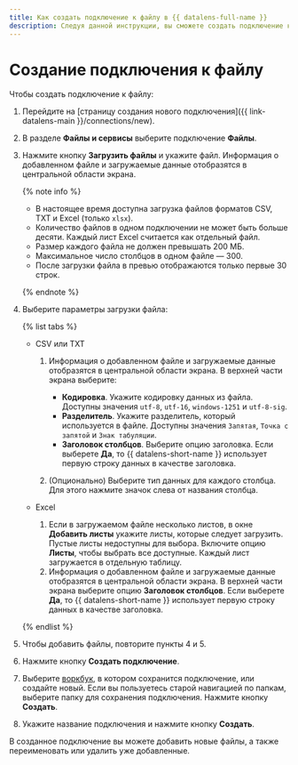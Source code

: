 ```yaml
---
title: Как создать подключение к файлу в {{ datalens-full-name }}
description: Следуя данной инструкции, вы сможете создать подключение к файлу.
---
```


# Создание подключения к файлу

Чтобы создать подключение к файлу:

1. Перейдите на [страницу создания нового подключения]({{ link-datalens-main }}/connections/new).
1. В разделе **Файлы и сервисы** выберите подключение **Файлы**.
1. Нажмите кнопку **Загрузить файлы** и укажите файл. Информация о добавленном файле и загружаемые данные отобразятся в центральной области экрана.

   {% note info %}

   * В настоящее время доступна загрузка файлов форматов CSV, TXT и Excel (только `xlsx`).
   * Количество файлов в одном подключении не может быть больше десяти. Каждый лист Excel считается как отдельный файл.
   * Размер каждого файла не должен превышать 200 МБ.
   * Максимальное число столбцов в одном файле — 300.
   * После загрузки файла в превью отображаются только первые 30 строк.

   {% endnote %}

1. Выберите параметры загрузки файла:

   {% list tabs %}

   - CSV или TXT

     1. Информация о добавленном файле и загружаемые данные отобразятся в центральной области экрана. В верхней части экрана выберите:

        * **Кодировка**. Укажите кодировку данных из файла. Доступны значения `utf-8`, `utf-16`, `windows-1251` и `utf-8-sig`.
        * **Разделитель**. Укажите разделитель, который используется в файле. Доступны значения `Запятая`, `Точка с запятой` и `Знак табуляции`.
        * **Заголовок столбцов**. Выберите опцию заголовка. Если выберете **Да**, то {{ datalens-short-name }} использует первую строку данных в качестве заголовка.

     1. (Опционально) Выберите тип данных для каждого столбца. Для этого нажмите значок слева от названия столбца.

   - Excel

     1. Если в загружаемом файле несколько листов, в окне **Добавить листы** укажите листы, которые следует загрузить. Пустые листы недоступны для выбора. Включите опцию **Листы**, чтобы выбрать все доступные. Каждый лист загружается в отдельную таблицу.
     1. Информация о добавленном файле и загружаемые данные отобразятся в центральной области экрана. В верхней части экрана выберите опцию **Заголовок столбцов**. Если выберете **Да**, то {{ datalens-short-name }} использует первую строку данных в качестве заголовка.

   {% endlist %}

1. Чтобы добавить файлы, повторите пункты 4 и 5.
1. Нажмите кнопку **Создать подключение**.


1. Выберите [воркбук](../../workbooks-collections/index.md), в котором сохранится подключение, или создайте новый. Если вы пользуетесь старой навигацией по папкам, выберите папку для сохранения подключения. Нажмите кнопку **Создать**.


1. Укажите название подключения и нажмите кнопку **Создать**.

В созданное подключение вы можете добавить новые файлы, а также переименовать или удалить уже добавленные.
